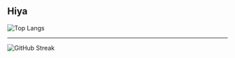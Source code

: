 ## Hiya

<!--
**ishtardev/ishtardev** is a ✨ _special_ ✨ repository because its `README.md` (this file) appears on your GitHub profile.

Here are some ideas to get you started:

- 🔭 I’m currently working on ...
- 🌱 I’m currently learning ...
- 👯 I’m looking to collaborate on ...
- 🤔 I’m looking for help with ...
- 💬 Ask me about ...
- 📫 How to reach me: ...
- 😄 Pronouns: ...
- ⚡ Fun fact: ...
## 📊 My GitHub Stats  

![Ishtar's GitHub stats](https://github-readme-stats.vercel.app/api?username=ishtardev&show_icons=true&theme=radical)
-->
![Top Langs](https://github-readme-stats.vercel.app/api/top-langs/?username=ishtardev&layout=compact&theme=radical)

---
![GitHub Streak](https://streak-stats.demolab.com/?user=ishtardev&theme=radical&hide_border=true)

